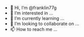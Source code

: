 - 👋 Hi, I’m @franklin77g
- 👀 I’m interested in ...
- 🌱 I’m currently learning ...
- 💞️ I’m looking to collaborate on ...
- 📫 How to reach me ...

<!---
franklin77g/franklin77g is a ✨ special ✨ repository because its `README.md` (this file) appears on your GitHub profile.
You can click the Preview link to take a look at your changes.
--->
